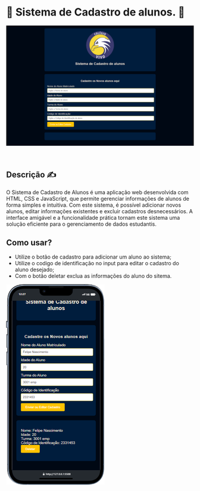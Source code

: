 <h1>&#x1F680; Sistema de Cadastro de alunos. &#x1F680;</h1>
<p>
<img src="./assets/Screenshot_2024-05-26_15-14-19.png" />
</p>

<br>
<h2>Descrição 	&#9997;</h2>
<p>O Sistema de Cadastro de Alunos é uma aplicação web desenvolvida com HTML, CSS e JavaScript, que permite gerenciar informações de alunos de forma simples e intuitiva. Com este sistema, é possível adicionar novos alunos, editar informações existentes e excluir cadastros desnecessários. A interface amigável e a funcionalidade prática tornam este sistema uma solução eficiente para o gerenciamento de dados estudantis.</p>

<h2>Como usar?</h2>
<ul>
<li> Utilize o botão de cadastro para adicionar um aluno ao sistema;</li>
<li> Utilize o codigo de identificação  no input para editar o cadastro do aluno desejado;</li>
<li> Com o botão deletar exclua as informações do aluno do sitema.</li>
</ul>
<p>
<img src="./assets/iPhone-13-PRO-127.0.0.1.png">
</p>

